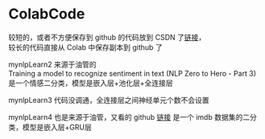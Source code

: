 # ColabCode
较短的，或者不方便保存到 github 的代码放到 CSDN 了[链接](https://blog.csdn.net/sdaujz/category_10131382.html)，    
较长的代码直接从 Colab 中保存副本到 github 了

mynlpLearn2 来源于油管的   
Training a model to recognize sentiment in text (NLP Zero to Hero - Part 3) 
是一个情感二分类，模型是嵌入层+池化层+全连接层

mynlpLearn3 代码没调通，全连接层之间神经单元个数不会设置

mynlpLearn4 也是来源于油管，又看的 github
[链接](https://github.com/Hvass-Labs/TensorFlow-Tutorials/blob/master/20_Natural_Language_Processing.ipynb)
是一个 imdb 数据集的二分类，模型是嵌入层+GRU层
